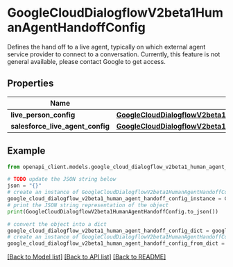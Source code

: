 # GoogleCloudDialogflowV2beta1HumanAgentHandoffConfig

Defines the hand off to a live agent, typically on which external agent service provider to connect to a conversation. Currently, this feature is not general available, please contact Google to get access.

## Properties

Name | Type | Description | Notes
------------ | ------------- | ------------- | -------------
**live_person_config** | [**GoogleCloudDialogflowV2beta1HumanAgentHandoffConfigLivePersonConfig**](GoogleCloudDialogflowV2beta1HumanAgentHandoffConfigLivePersonConfig.md) |  | [optional] 
**salesforce_live_agent_config** | [**GoogleCloudDialogflowV2beta1HumanAgentHandoffConfigSalesforceLiveAgentConfig**](GoogleCloudDialogflowV2beta1HumanAgentHandoffConfigSalesforceLiveAgentConfig.md) |  | [optional] 

## Example

```python
from openapi_client.models.google_cloud_dialogflow_v2beta1_human_agent_handoff_config import GoogleCloudDialogflowV2beta1HumanAgentHandoffConfig

# TODO update the JSON string below
json = "{}"
# create an instance of GoogleCloudDialogflowV2beta1HumanAgentHandoffConfig from a JSON string
google_cloud_dialogflow_v2beta1_human_agent_handoff_config_instance = GoogleCloudDialogflowV2beta1HumanAgentHandoffConfig.from_json(json)
# print the JSON string representation of the object
print(GoogleCloudDialogflowV2beta1HumanAgentHandoffConfig.to_json())

# convert the object into a dict
google_cloud_dialogflow_v2beta1_human_agent_handoff_config_dict = google_cloud_dialogflow_v2beta1_human_agent_handoff_config_instance.to_dict()
# create an instance of GoogleCloudDialogflowV2beta1HumanAgentHandoffConfig from a dict
google_cloud_dialogflow_v2beta1_human_agent_handoff_config_from_dict = GoogleCloudDialogflowV2beta1HumanAgentHandoffConfig.from_dict(google_cloud_dialogflow_v2beta1_human_agent_handoff_config_dict)
```
[[Back to Model list]](../README.md#documentation-for-models) [[Back to API list]](../README.md#documentation-for-api-endpoints) [[Back to README]](../README.md)



